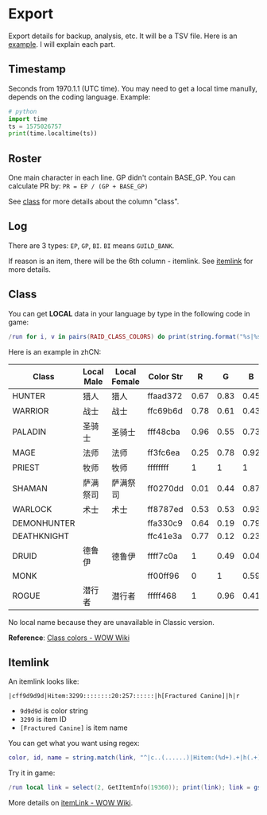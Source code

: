 # Export

Export details for backup, analysis, etc. It will be a TSV file. Here is an [example](export_example.tsv). I will explain each part.

## Timestamp

Seconds from 1970.1.1 (UTC time). You may need to get a local time manully, depends on the coding language. Example:

``` Python
# python
import time
ts = 1575026757
print(time.localtime(ts))
```

## Roster

One main character in each line. GP didn't contain BASE_GP. You can calculate PR by: `PR = EP / (GP + BASE_GP)`

See [class](#Class) for more details about the column "class".

## Log

There are 3 types: `EP`, `GP`, `BI`. `BI` means `GUILD_BANK`.

If reason is an item, there will be the 6th column - itemlink. See [itemlink](#Itemlink) for more details.

## Class

You can get **LOCAL** data in your language by type in the following code in game:

``` LUA
/run for i, v in pairs(RAID_CLASS_COLORS) do print(string.format("%s|%s|%s|%s|%s|%s|%s", i, LOCALIZED_CLASS_NAMES_MALE[i] or "", LOCALIZED_CLASS_NAMES_FEMALE[i] or "", v.colorStr, v.r, v.g, v.b)) end
```

Here is an example in zhCN:

|Class|Local Male|Local Female|Color Str|R|G|B|
|-|-|-|-|-|-|-|
HUNTER|猎人|猎人|ffaad372|0.67|0.83|0.45
WARRIOR|战士|战士|ffc69b6d|0.78|0.61|0.43
PALADIN|圣骑士|圣骑士|fff48cba|0.96|0.55|0.73
MAGE|法师|法师|ff3fc6ea|0.25|0.78|0.92
PRIEST|牧师|牧师|ffffffff|1|1|1
SHAMAN|萨满祭司|萨满祭司|ff0270dd|0.01|0.44|0.87
WARLOCK|术士|术士|ff8787ed|0.53|0.53|0.93
DEMONHUNTER|||ffa330c9|0.64|0.19|0.79
DEATHKNIGHT|||ffc41e3a|0.77|0.12|0.23
DRUID|德鲁伊|德鲁伊|ffff7c0a|1|0.49|0.04
MONK|||ff00ff96|0|1|0.59
ROGUE|潜行者|潜行者|fffff468|1|0.96|0.41

No local name because they are unavailable in Classic version.

**Reference**: [Class colors - WOW Wiki](https://wowwiki.fandom.com/wiki/Class_colors)

## Itemlink

An itemlink looks like:

```
|cff9d9d9d|Hitem:3299::::::::20:257::::::|h[Fractured Canine]|h|r
```

- `9d9d9d` is color string
- `3299` is item ID
- `[Fractured Canine]` is item name

You can get what you want using regex:

``` LUA
color, id, name = string.match(link, "^|c..(......)|Hitem:(%d+).+|h(.+)|h|r$")
```

Try it in game:

``` LUA
/run local link = select(2, GetItemInfo(19360)); print(link); link = gsub(link, "\124", "\124\124"); print(link); print(string.format("color=%s, ID=%s, name=%s", string.match(link, "^|c..(......)|Hitem:(%d+).+|h(.+)|h|r$")))
```

More details on [itemLink - WOW Wiki](https://wowwiki.fandom.com/wiki/ItemLink).
